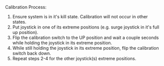 Calibration Process: 

1. Ensure system is in it's kill state. Calibration will not occur in other states. 
2. Put joystick in one of its extreme positions (e.g. surge joystick in it's full up position). 
3. Flip the calibration switch to the UP position and wait a couple seconds while holding the joystick in its extreme position.
4. While still holding the joystick in its extreme position, flip the calibration switch back down. 
5. Repeat steps 2-4 for the other joystick(s) extreme positions. 
